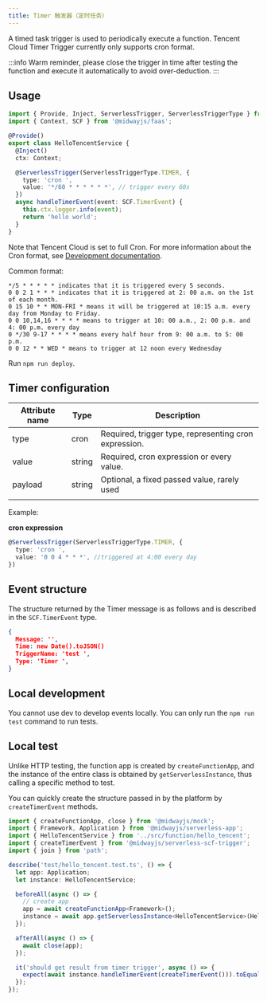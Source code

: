 ```yaml
---
title: Timer 触发器（定时任务）
---
```


A timed task trigger is used to periodically execute a function. Tencent Cloud Timer Trigger currently only supports cron format.

:::info
Warm reminder, please close the trigger in time after testing the function and execute it automatically to avoid over-deduction.
:::

## Usage

```typescript
import { Provide, Inject, ServerlessTrigger, ServerlessTriggerType } from '@midwayjs/decorator';
import { Context, SCF } from '@midwayjs/faas';

@Provide()
export class HelloTencentService {
  @Inject()
  ctx: Context;

  @ServerlessTrigger(ServerlessTriggerType.TIMER, {
    type: 'cron ',
    value: '*/60 * * * * * *', // trigger every 60s
  })
  async handleTimerEvent(event: SCF.TimerEvent) {
    this.ctx.logger.info(event);
    return 'hello world';
  }
}
```

Note that Tencent Cloud is set to full Cron. For more information about the Cron format, see [Development documentation](https://cloud.tencent.com/document/product/583/9708).

Common format:

```
*/5 * * * * * indicates that it is triggered every 5 seconds.
0 0 2 1 * * * indicates that it is triggered at 2: 00 a.m. on the 1st of each month.
0 15 10 * * MON-FRI * means it will be triggered at 10:15 a.m. every day from Monday to Friday.
0 0 10,14,16 * * * * means to trigger at 10: 00 a.m., 2: 00 p.m. and 4: 00 p.m. every day
0 */30 9-17 * * * * means every half hour from 9: 00 a.m. to 5: 00 p.m.
0 0 12 * * WED * means to trigger at 12 noon every Wednesday
```

Run `npm run deploy`.

## Timer configuration

| Attribute name | Type | Description |
| ------- | ------ | ---------------------------------- |
| type | cron | Required, trigger type, representing cron expression.  |
| value | string | Required, cron expression or every value.  |
| payload | string | Optional, a fixed passed value, rarely used |
|         |        |                                    |

Example:

**cron expression**

```typescript
@ServerlessTrigger(ServerlessTriggerType.TIMER, {
  type: 'cron ',
  value: '0 0 4 * * *', //triggered at 4:00 every day
})
```

## Event structure

The structure returned by the Timer message is as follows and is described in the `SCF.TimerEvent` type.

```json
{
  Message: '',
  Time: new Date().toJSON()
  TriggerName: 'test ',
  Type: 'Timer ',
}
```

## Local development

You cannot use dev to develop events locally. You can only run the `npm run test` command to run tests.

## Local test

Unlike HTTP testing, the function app is created by `createFunctionApp`, and the instance of the entire class is obtained by `getServerlessInstance`, thus calling a specific method to test.

You can quickly create the structure passed in by the platform by `createTimerEvent` methods.

```typescript
import { createFunctionApp, close } from '@midwayjs/mock';
import { Framework, Application } from '@midwayjs/serverless-app';
import { HelloTencentService } from '../src/function/hello_tencent';
import { createTimerEvent } from '@midwayjs/serverless-scf-trigger';
import { join } from 'path';

describe('test/hello_tencent.test.ts', () => {
  let app: Application;
  let instance: HelloTencentService;

  beforeAll(async () => {
    // create app
    app = await createFunctionApp<Framework>();
    instance = await app.getServerlessInstance<HelloTencentService>(HelloTencentService);
  });

  afterAll(async () => {
    await close(app);
  });

  it('should get result from timer trigger', async () => {
    expect(await instance.handleTimerEvent(createTimerEvent())).toEqual('hello world');
  });
});
```

##
